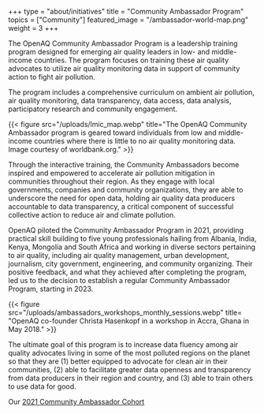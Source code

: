+++
type = "about/initiatives"
title = "Community Ambassador Program"
topics = ["Community"]
featured_image = "/ambassador-world-map.png"
weight = 3
+++

The OpenAQ Community Ambassador Program is a leadership training program designed for emerging air quality leaders in low- and middle-income countries. The program focuses on training these air quality advocates to utilize air quality monitoring data in support of community action to fight air pollution.

The program includes a comprehensive curriculum on ambient air pollution, air quality monitoring, data transparency, data access, data analysis, participatory research and community engagement. 
 
{{< figure src="/uploads/lmic_map.webp" title="The OpenAQ Community Ambassador program is geared toward individuals from low and middle-income countries where there is little to no air quality monitoring data. Image courtesy of worldbank.org." >}}  

Through the interactive training, the Community Ambassadors become inspired and empowered to accelerate air pollution mitigation in communities throughout their region. As they engage with local governments, companies and community organizations, they are able to underscore the need for open data, holding air quality data producers accountable to data transparency, a critical component of successful collective action to reduce air and climate pollution. 

OpenAQ piloted the Community Ambassador Program in 2021, providing practical skill building to five young professionals hailing from Albania, India, Kenya, Mongolia and South Africa and working in diverse sectors pertaining to air quality, including air quality management, urban development, journalism, city government, engineering, and community organizing. Their positive feedback, and what they achieved after completing the program, led us to the decision to establish a regular Community Ambassador Program, starting in 2023.

{{< figure src="/uploads/ambassadors_workshops_monthly_sessions.webp" title= "OpenAQ co-founder Christa Hasenkopf in a workshop in Accra, Ghana in May 2018." >}}  


The ultimate goal of this program is to increase data fluency among air quality advocates living in some of the most polluted regions on the planet so that they are (1) better equipped to advocate for clean air in their communities, (2) able to facilitate greater data openness and transparency from data producers in their region and country, and (3) able to train others to use data for good.

Our [2021 Community Ambassador Cohort](https://openaq.medium.com/announcing-the-inaugural-openaq-community-ambassador-cohort-9707a51380e3)  

